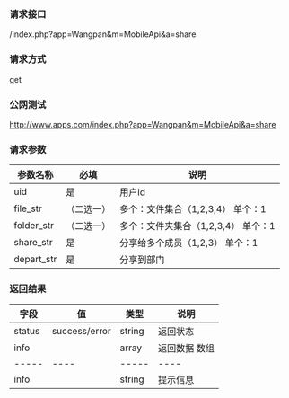 ### **请求接口**
/index.php?app=Wangpan&m=MobileApi&a=share

### **请求方式**
get

### **公网测试**
http://www.apps.com/index.php?app=Wangpan&m=MobileApi&a=share

### **请求参数**

| 参数名称   |必填 |     说明   |
|----------- |-----|------------|
| uid        | 是  |   用户id   |
| file_str   | （二选一）  |   多个：文件集合（1,2,3,4） 单个：1   |
| folder_str | （二选一）  |   多个：文件夹集合（1,2,3,4） 单个：1  |
| share_str  | 是   | 分享给多个成员（1,2,3） 单个：1|
| depart_str | 是| 分享到部门|


### **返回结果**
|字段       |值             |类型    |说明        |
| --------- |--------       |--------|--------    |
|status     |success/error  |string  |返回状态    |
|info       |               |array   |返回数据 数组    |
|-----|----|-----|----|
|info|   |string|提示信息|
